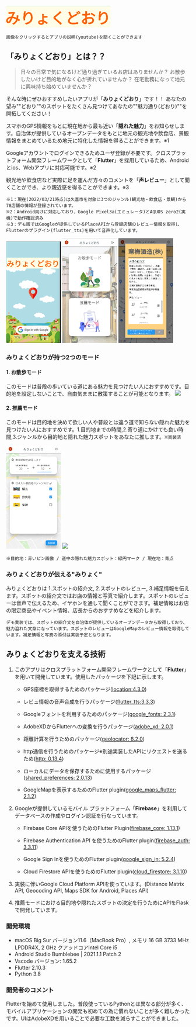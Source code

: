 [![アプリタイトル](./image/アプリロゴ.png)](https://youtu.be/YPfbGVHeucs)

``画像をクリックするとアプリの説明(youtube)を聞くことができます``

## 「**みりょくどおり**」とは？？

>日々の日常で気になるけど通り過ぎているお店はありませんか？
>お散歩したいけど目的地がなく心が折れていませんか？
>在宅勤務になって地元に興味持ち始めていませんか？

そんな時にぜひおすすめしたいアプリが「**みりょくどおり**」です！！
あなたの望み""どおり""のスポットをたくさん見つけてあなたの""魅力通り(どおり)""を開拓してください！

スマホのGPS情報をもとに現在地から最も近い「**隠れた魅力**」をお知らせします。自治体が提供しているオープンデータをもとに地元の観光地や飲食店、景観情報をまとめているため地元に特化した情報を得ることができます。※1


Googleアカウントでログインできるためユーザ登録が不要です。クロスプラットフォーム開発フレームワークとして「**Flutter**」を採用しているため、Androidとios、Webアプリに対応可能です。※2

観光地や飲食店など実際に足を運んだ方々のコメントを「**声レビュー**」として聞くことができ、より親近感を得ることができます。※3

```
※1：現在(2022/03/21時点)は久喜市を対象に3つのジャンル(観光地・飲食店・景観)から78店舗の情報が登録されています。
※2：Android向けに対応しており、Google Pixel3a(エミュレータ)とAQUOS zero2(実機)で動作確認済み
※3：デモ版ではGoogleが提供しているPlaceAPIから登録店舗のレビュー情報を取得しFlutterのプラグイン(flutter_tts)を用いて音声化しています。
```

<img src="/image/タイトル画面.png" width="150px"> <img src="/image/モード選択画面.png" width="150px"> <img src="/image/レビュ画面.png" width="150px">

### **みりょくどおり**が持つ2つのモード

#### 1. お散歩モード

このモードは普段の歩いている道にある魅力を見つけたい人におすすめです。目的地を設定しないことで、自由気ままに散策することが可能となります。
<img src="/image/お散歩モードのマップ画面.png" width="150px">

#### 2. 推薦モード

このモードは目的地を決めて欲しい人や普段とは違う道で知らない隠れた魅力を見つけたい人におすすめです。1.目的地までの時間,2.寄り道にかけても良い時間,3.ジャンルから目的地と隠れた魅力スポットをあなたに推します。``※実装済``

<img src="/image/推薦モードの入力画面.png" width="150px"> <img src="/image/推薦モードのマップ画面.png" width="150px">

``※目的地：赤いピン画像 / 道中の隠れた魅力スポット：緑円マーク / 現在地：青点``

### **みりょくどおり**が伝える"**みりょく**"

みりょくどおりは 1.スポットの紹介文, 2.スポットのレビュー, 3.補足情報を伝えます。スポットの紹介文ではお店の情報と写真で紹介します。スポットのレビューは音声で伝えるため、イヤホンを通して聞くことができます。補足情報はお店の限定商品やイベント情報、店長からのおすすめなどを紹介します。

``
デモ実装では、スポットの紹介文を自治体が提供しているオープンデータから取得しており、魅力溢れた文章になっています。スポットのレビューはGoogleMapのレビュー情報を取得しています。補足情報と写真の添付は実装予定となります。
``

## **みりょくどおり**を支える技術

1. このアプリはクロスプラットフォーム開発フレームワークとして「**Flutter**」を用いて開発しています。使用したパッケージを下記に示します。

   - GPS座標を取得するためのパッケージ([location:4.3.0](https://pub.dev/packages/location))

   - レビュ情報の音声合成を行うパッケージ([flutter_tts:3.3.3](https://pub.dev/packages/flutter_tts))

   - Googleフォントを利用するためのパッケージ([google_fonts: 2.3.1](https://pub.dev/packages/google_fonts))

   - AdobeXDからFlutterへの変換を行うパッケージ([adobe_xd: 2.0.1](https://pub.dev/packages/adobe_xd))

   - 距離計算を行うためのパッケージ([geolocator: 8.2.0](https://pub.dev/packages/geolocator))

   - http通信を行うためのパッケージ※別途実装したAPIにリクエストを送るため([http: 0.13.4](https://pub.dev/packages/http))

   - ローカルにデータを保存するために使用するパッケージ([shared_preferences: 2.0.13](https://pub.dev/packages/shared_preferences))

   - GoogleMapを表示するためのFlutter plugin([google_maps_flutter: 2.1.2](https://pub.dev/packages/google_maps_flutter))

2. Googleが提供しているモバイル プラットフォーム「**Firebase**」を利用してデータベースの作成やログイン認証を行なっています。

   - Firebase Core APIを使うためのFlutter Plugin([firebase_core: 1.13.1](https://pub.dev/packages/firebase_core))

   - Firebase Authentication API を使うためのFlutter plugin([firebase_auth: 3.3.11](https://pub.dev/packages/firebase_auth))

   - Google Sign Inを使うためのFlutter plugin([google_sign_in: 5.2.4](https://pub.dev/packages/google_sign_in))

   - Cloud Firestore APIを使うためのFlutter plugin([cloud_firestore: 3.1.10](https://pub.dev/packages/cloud_firestore))

3. 実装に伴いGoogle Cloud Platform APIを使っています。(Distance Matrix API, Geocoding API, Maps SDK for Android, Places API)

4. 推薦モードにおける目的地や隠れたスポットの決定を行うためにAPIをFlaskで開発しています。

### 開発環境

- macOS Big Sur バージョン11.6（MacBook Pro）, メモリ 16 GB 3733 MHz LPDDR4X, 2 GHz クアッドコアIntel Core i5
- Android Studio Bumblebee | 2021.1.1 Patch 2
- Vscode バージョン: 1.65.2
- Flutter 2.10.3
- Python 3.8

### 開発者のコメント

Flutterを始めて使用しました。普段使っているPythonとは異なる部分が多く、モバイルアプリケーションの開発も初めての為に慣れないことが多く難しかったです。UIはAdobeXDを用いることで必要な工数を減らすことができました。
